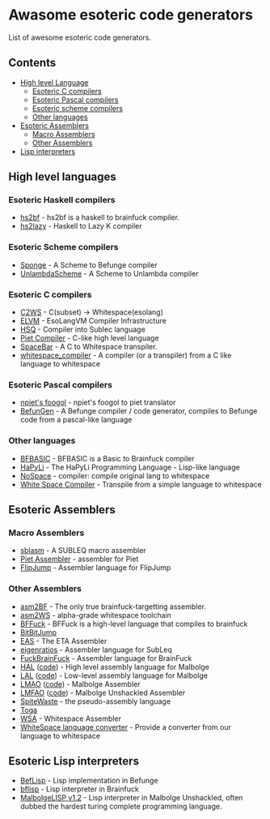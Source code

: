 # Awasome esoteric code generators
List of awesome esoteric code generators.

## Contents
* [High level Language](high-level-languages)
  * [Esoteric C compilers](#esoteric-c-compilers)
  * [Esoteric Pascal compilers](#esoteric-pascal-compilers)
  * [Esoteric scheme compilers](#esoteric-scheme-compilers)
  * [Other languages](#other-languages)
* [Esoteric Assemblers](#esoteric-assemblers)
  * [Macro Assemblers](macro-assemblers) 
  * [Other Assemblers](other-assemblers) 
* [Lisp interpreters](lisp-interpreters) 

## High level languages

### Esoteric Haskell compilers
* [hs2bf](https://www.xanxys.net/hs2bf/) - hs2bf is a haskell to brainfuck compiler.
* [hs2lazy](https://github.com/irori/hs2lazy) - Haskell to Lazy K compiler

### Esoteric Scheme compilers
* [Sponge](http://cubonegro.orgfree.com/sponge/sponge.html) - A Scheme to Befunge compiler
* [UnlambdaScheme](https://github.com/schani/unlambdascheme) - A Scheme to Unlambda compiler

### Esoteric C compilers
* [C2WS](https://github.com/matsud224/c2ws) - C(subset) -> Whitespace(esolang)
* [ELVM](https://github.com/shinh/elvm/) - EsoLangVM Compiler Infrastructure
* [HSQ](http://mazonka.com/subleq/hsq.html) - Compiler into Sublec language
* [Piet Compiler](https://www.toothycat.net/wiki/wiki.pl?MoonShadow/Piet) - C-like high level language
* [SpaceBar](https://github.com/progbits/spacebar/) - A C to Whitespace transpiler.
* [whitespace_compiler](https://github.com/malkiewiczm/whitespace_compiler) - A compiler (or a transpiler) from a C like language to whitespace

### Esoteric Pascal compilers
 * [npiet's foogol](http://www.bertnase.de/npiet/npiet-foogol.html) - npiet's foogol to piet translator
 * [BefunGen](https://www.mikescher.de/programs/view/BefunUtils) - A Befunge compiler / code generator, compiles to Befunge code from a pascal-like language

### Other languages
* [BFBASIC](https://esolangs.org/wiki/BFBASIC) - BFBASIC is a Basic to Brainfuck compiler
* [HaPyLi](https://github.com/wspace/cybis-hapyli) - The HaPyLi Programming Language - Lisp-like language
* [NoSpace](https://github.com/buyoh/nospace/) - compiler: compile original lang to whitespace
* [White Space Compiler](https://github.com/jgkaplan/whitespaceTranspiler/) - Transpile from a simple language to whitespace

## Esoteric Assemblers

### Macro Assemblers
* [sblasm](https://github.com/lawrencewoodman/sblasm) - A SUBLEQ macro assembler
* [Piet Assembler](https://www.toothycat.net/wiki/wiki.pl?MoonShadow/Piet) - assembler for Piet
* [FlipJump](https://github.com/tomhea/flip-jump) - Assembler language for FlipJump

### Other Assemblers
* [asm2BF](https://github.com/kspalaiologos/asmbf) - The only true brainfuck-targetting assembler.
* [asm2WS](https://github.com/kspalaiologos/asm2ws) - alpha-grade whitespace toolchain
* [BFFuck](https://esolangs.org/wiki/BFFuck) - BFFuck is a high-level language that compiles to brainfuck
* [BitBitJump](https://github.com/esovm/BitBitJump)
* [EAS](http://www.miketaylor.org.uk/tech/eta/doc/easman.html) - The ETA Assembler
* [eigenratios](http://eigenratios.blogspot.com/2006/09/mark-ii-oisc-self-interpreter.html) - Assembler language for SubLeq
* [FuckBrainFuck](https://github.com/esovm/FuckBrainFuck) - Assembler language for BrainFuck
* [HAL](https://www.trs.cm.is.nagoya-u.ac.jp/projects/Malbolge/hal/hal-def.html.en) ([code](https://git.trs.css.i.nagoya-u.ac.jp/malbolge/ternary)) - High level assembly language for Malbolge
* [LAL](https://www.trs.cm.is.nagoya-u.ac.jp/projects/Malbolge/lal/lal-def.html.en) ([code](https://git.trs.css.i.nagoya-u.ac.jp/malbolge/lowass)) - Low-level assembly language for Malbolge
* [LMAO](https://lutter.cc/malbolge/assembler.html) ([code](https://github.com/esoteric-programmer/LMAO)) - Malbolge Assembler
* [LMFAO](https://lutter.cc/unshackled/assembler.html) ([code](https://github.com/esoteric-programmer/LMFAO)) - Malbolge Unshackled Assembler
* [SpiteWaste](https://github.com/collidedscope/spitewaste) - the pseudo-assembly language
* [Toga](https://github.com/esovm/toga)
* [WSA](https://github.com/helvm/wsa) - Whitespace Assembler
* [WhiteSpace language converter](https://github.com/drafear/whitespace-language-converter) - Provide a converter from our language to whitespace

## Esoteric Lisp interpreters
* [BefLisp](https://github.com/shinh/beflisp) - Lisp implementation in Befunge
* [bflisp](https://github.com/shinh/bflisp) - Lisp interpreter in Brainfuck
* [MalbolgeLISP v1.2](https://github.com/kspalaiologos/malbolge-lisp) - Lisp interpreter in Malbolge Unshackled, often dubbed the hardest turing complete programming language.


